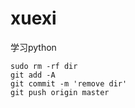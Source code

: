 # xuexi
学习python
```
sudo rm -rf dir
git add -A
git commit -m 'remove dir'
git push origin master
```
